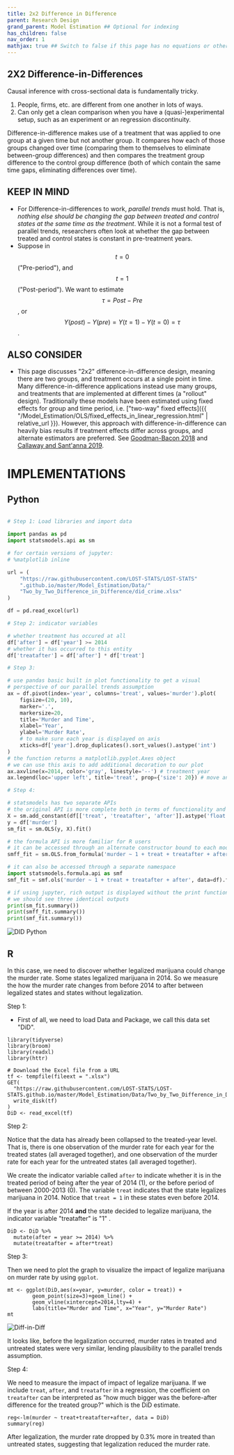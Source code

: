 ```yaml
---
title: 2x2 Difference in Difference
parent: Research Design
grand_parent: Model Estimation ## Optional for indexing
has_children: false
nav_order: 1
mathjax: true ## Switch to false if this page has no equations or other math rendering.
---
```


## 2X2 Difference-in-Differences

Causal inference with cross-sectional data is fundamentally tricky.

1. People, firms, etc. are different from one another in lots of ways.
2. Can only get a clean comparison when you have a (quasi-)experimental setup, such as an experiment or an regression discontinuity.

Difference-in-difference makes use of a treatment that was applied to one group at a given time but not another group. It compares how each of those groups changed over time (comparing them to themselves to eliminate between-group differences) and then compares the treatment group difference to the control group difference (both of which contain the same time gaps, eliminating differences over time).

## KEEP IN MIND

- For Difference-in-differences to work, *parallel trends* must hold. That is, *nothing else should be changing the gap between treated and control states at the same time as the treatment*. While it is not a formal test of parallel trends, researchers often look at whether the gap between treated and control states is constant in pre-treatment years.
- Suppose in $$t = 0$$ ("Pre-period"),  and $$t = 1$$ ("Post-period"). We want to estimate $$\tau = Post - Pre$$, or $$Y(post)-Y(pre)= Y(t=1)-Y(t=0)=\tau$$.

## ALSO CONSIDER

- This page discusses "2x2" difference-in-difference design, meaning there are two groups, and treatment occurs at a single point in time. Many difference-in-difference applications instead use many groups, and treatments that are implemented at different times (a "rollout" design). Traditionally these models have been estimated using fixed effects for group and time period, i.e. ["two-way" fixed effects]({{ "/Model_Estimation/OLS/fixed_effects_in_linear_regression.html" | relative_url }}). However, this approach with difference-in-difference can heavily bias results if treatment effects differ across groups, and alternate estimators are preferred. See [Goodman-Bacon 2018](https://www.nber.org/papers/w25018) and [Callaway and Sant'anna 2019](https://papers.ssrn.com/sol3/Papers.cfm?abstract_id=3148250).


# IMPLEMENTATIONS


## Python

```python

# Step 1: Load libraries and import data

import pandas as pd
import statsmodels.api as sm

# for certain versions of jupyter:
# %matplotlib inline

url = (
    "https://raw.githubusercontent.com/LOST-STATS/LOST-STATS"
    ".github.io/master/Model_Estimation/Data/"
    "Two_by_Two_Difference_in_Difference/did_crime.xlsx"
)

df = pd.read_excel(url)

# Step 2: indicator variables 

# whether treatment has occured at all
df['after'] = df['year'] >= 2014
# whether it has occurred to this entity
df['treatafter'] = df['after'] * df['treat']

# Step 3:

# use pandas basic built in plot functionality to get a visual
# perspective of our parallel trends assumption
ax = df.pivot(index='year', columns='treat', values='murder').plot(
    figsize=(20, 10),
    marker='.', 
    markersize=20, 
    title='Murder and Time',
    xlabel='Year',
    ylabel='Murder Rate',
    # to make sure each year is displayed on axis
    xticks=df['year'].drop_duplicates().sort_values().astype('int')
)
# the function returns a matplotlib.pyplot.Axes object 
# we can use this axis to add additional decoration to our plot
ax.axvline(x=2014, color='gray', linestyle='--') # treatment year
ax.legend(loc='upper left', title='treat', prop={'size': 20}) # move and label legend

# Step 4:

# statsmodels has two separate APIs
# the original API is more complete both in terms of functionality and documentation
X = sm.add_constant(df[['treat', 'treatafter', 'after']].astype('float'))
y = df['murder']
sm_fit = sm.OLS(y, X).fit()

# the formula API is more familiar for R users 
# it can be accessed through an alternate constructor bound to each model class
smff_fit = sm.OLS.from_formula('murder ~ 1 + treat + treatafter + after', data=df).fit()

# it can also be accessed through a separate namespace
import statsmodels.formula.api as smf
smf_fit = smf.ols('murder ~ 1 + treat + treatafter + after', data=df).fit()

# if using jupyter, rich output is displayed without the print function
# we should see three identical outputs
print(sm_fit.summary())
print(smff_fit.summary())
print(smf_fit.summary())
```

![DID Python](../Images/Two_by_Two_Difference_in_Difference/did_py_plt.jpg)

## R

In this case, we need to discover whether legalized marijuana could change the murder rate. Some states legalized marijuana in 2014. So we measure the how the murder rate changes from before 2014 to after between legalized states and states without legalization.

Step 1:
* First of all, we need to load Data and Package, we call this data set "DiD".

```r?example=did
library(tidyverse)
library(broom)
library(readxl)
library(httr)

# Download the Excel file from a URL
tf <- tempfile(fileext = ".xlsx")
GET(
  "https://raw.githubusercontent.com/LOST-STATS/LOST-STATS.github.io/master/Model_Estimation/Data/Two_by_Two_Difference_in_Difference/did_crime.xlsx",
  write_disk(tf)
)
DiD <- read_excel(tf)
```

Step 2:

Notice that the data has already been collapsed to the treated-year level. That is, there is one observation of the murder rate for each year for the treated states (all averaged together), and one observation of the murder rate for each year for the untreated states (all averaged together).

We create the indicator variable called `after` to indicate whether it is in the treated period of being after the year of 2014 (1), or the before period of between 2000-2013 (0). The variable `treat` indicates that the state legalizes marijuana in 2014. Notice that `treat = 1` in these states even before 2014.

If the year is after 2014 **and** the state decided to legalize marijuana, the indicator variable "treatafter" is "1" .

```r?example=did
DiD <- DiD %>%
  mutate(after = year >= 2014) %>%
  mutate(treatafter = after*treat)
```

Step 3:

Then we need to plot the graph to visualize the impact of legalize marijuana on murder rate by using `ggplot`.

```r?example=did
mt <- ggplot(DiD,aes(x=year, y=murder, color = treat)) +
        geom_point(size=3)+geom_line() +
        geom_vline(xintercept=2014,lty=4) +
        labs(title="Murder and Time", x="Year", y="Murder Rate")
mt
```
![Diff-in-Diff](../Images/Two_by_Two_Difference_in_Difference/difindif.jpg)

It looks like, before the legalization occurred, murder rates in treated and untreated states were very similar, lending plausibility to the parallel trends assumption.

Step 4:

We need to measure the impact of impact of legalize marijuana. If we include `treat`, `after`, and `treatafter` in a regression, the coefficient on `treatafter` can be interpreted as "how much bigger was the before-after difference for the treated group?" which is the DiD estimate.

```r?example=did
reg<-lm(murder ~ treat+treatafter+after, data = DiD)
summary(reg)
```

After legalization, the murder rate dropped by 0.3% more in treated than untreated states, suggesting that legalization reduced the murder rate.
